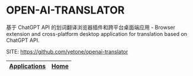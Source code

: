 # OPEN-AI-TRANSLATOR

 基于 ChatGPT API 的划词翻译浏览器插件和跨平台桌面端应用 - Browser extension  and cross-platform desktop application for translation based on ChatGPT  API.

 SITE: https://github.com/yetone/openai-translator

 | [Applications](https://portable-linux-apps.github.io/apps.html) | [Home](https://portable-linux-apps.github.io)
 | --- | --- |
